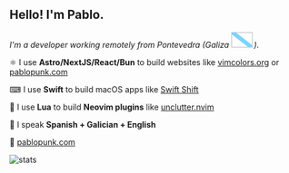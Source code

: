 <p></p>

## Hello! I'm Pablo.

_I'm a developer working remotely from Pontevedra (Galiza ![galiza](https://github.com/pablopunk/pablopunk/raw/master/res/galiza.svg))._

⚛️ I use **Astro/NextJS/React/Bun** to build websites like [vimcolors.org](https://vimcolors.org) or [pablopunk.com](https://pablopunk.com)

⌨ I use **Swift** to build macOS apps like [Swift Shift](https://swiftshift.app)

🌙 I use **Lua** to build **Neovim plugins** like [unclutter.nvim](https://github.com/pablopunk/unclutter.nvim)

💬 I speak **Spanish + Galician + English**

🔗 [pablopunk.com](https://pablopunk.com)

![stats](https://github-readme-stats.vercel.app/api?username=pablopunk&count_private=true&show_icons=true&theme=tokyonight)
